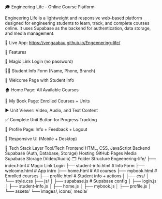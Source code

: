 🎓 Engineering Life – Online Course Platform

Engineering Life is a lightweight and responsive web-based platform designed for engineering students to learn, track, and complete courses online.
It uses Supabase as the backend for authentication, data storage, and media management.

🔗 Live App: https://vengaabau.github.io/Engeenering-life/

🚀 Features

🔐 Magic Link Login (no password)

🧑‍🎓 Student Info Form (Name, Phone, Branch)

🎉 Welcome Page with Student Info

🏠 Home Page: All Available Courses

📘 My Book Page: Enrolled Courses + Units

▶️ Unit Viewer: Video, Audio, and Text Content

✅ Complete Unit Button for Progress Tracking

👤 Profile Page: Info + Feedback + Logout

🔁 Responsive UI (Mobile + Desktop)

🧩 Tech Stack
Layer	Tool/Tech
Frontend	HTML, CSS, JavaScript
Backend	Supabase (Auth, Database, Storage)
Hosting	GitHub Pages
Media	Supabase Storage (Video/Audio)
🗂️ Folder Structure
Engeenering-life/
├── index.html             # Magic Link Login
├── student-info.html      # Info Form
├── welcome.html           # App intro
├── home.html              # All courses
├── mybook.html            # Enrolled courses
├── profile.html           # Student info + actions
│
├── css/
│   └── style.css
├── js/
│   ├── supabase.js        # Supabase config
│   ├── login.js
│   ├── student-info.js
│   ├── home.js
│   ├── mybook.js
│   ├── profile.js
│
└── assets/
    └── images/, icons/, media/
